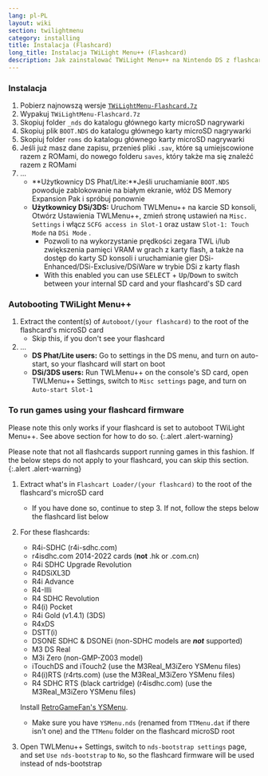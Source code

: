 ```yaml
---
lang: pl-PL
layout: wiki
section: twilightmenu
category: installing
title: Instalacja (Flashcard)
long_title: Instalacja TWiLight Menu++ (Flashcard)
description: Jak zainstalować TWiLight Menu++ na Nintendo DS z flashcard
---
```


### Instalacja
1. Pobierz najnowszą wersje [`TWiLightMenu-Flashcard.7z`](https://github.com/DS-Homebrew/TWiLightMenu/releases/latest/download/TWiLightMenu-Flashcard.7z)
1. Wypakuj `TWiLightMenu-Flashcard.7z`
1. Skopiuj folder `_nds` do katalogu głównego karty microSD nagrywarki
1. Skopiuj plik `BOOT.NDS` do katalogu głównego karty microSD nagrywarki
1. Skopiuj folder `roms` do katalogu głównego karty microSD nagrywarki
1. Jeśli już masz dane zapisu, przenieś pliki `.sav`, które są umiejscowione razem z ROMami, do nowego folderu `saves`, który także ma się znaleźć razem z ROMami
1. ...
   - **Użytkownicy DS Phat/Lite:**Jeśli uruchamianie `BOOT.NDS` powoduje zablokowanie na białym ekranie, włóż DS Memory Expansion Pak i spróbuj ponownie
   - **Użytkownicy DSi/3DS:** Uruchom TWLMenu++ na karcie SD konsoli, Otwórz Ustawienia TWLMenu++, zmień stronę ustawień na `Misc. Settings` i włącz `SCFG access in Slot-1` oraz ustaw `Slot-1: Touch Mode` na `DSi Mode` .
      - Pozwoli to na wykorzystanie prędkości zegara TWL i/lub zwiększenia pamięci VRAM w grach z karty flash, a także na dostęp do karty SD konsoli i uruchamianie gier DSi-Enhanced/DSi-Exclusive/DSiWare w trybie DSi z karty flash
      - With this enabled you can use <kbd>SELECT</kbd> + <kbd>Up</kbd>/<kbd>Down</kbd> to switch between your internal SD card and your flashcard's SD card

### Autobooting TWiLight Menu++
1. Extract the content(s) of `Autoboot/(your flashcard)` to the root of the flashcard's microSD card
   - Skip this, if you don't see your flashcard
1. ...
   - **DS Phat/Lite users:** Go to settings in the DS menu, and turn on auto-start, so your flashcard will start on boot
   - **DSi/3DS users:** Run TWLMenu++ on the console's SD card, open TWLMenu++ Settings, switch to `Misc settings` page, and turn on `Auto-start Slot-1`

### To run games using your flashcard firmware

Please note this only works if your flashcard is set to autoboot TWiLight Menu++. See above section for how to do so.
{:.alert .alert-warning}

Please note that not all flashcards support running games in this fashion. If the below steps do not apply to your flashcard, you can skip this section.
{:.alert .alert-warning}

1. Extract what's in `Flashcart Loader/(your flashcard)` to the root of the flashcard's microSD card
   - If you have done so, continue to step 3. If not, follow the steps below the flashcard list below

1. For these flashcards:
   - R4i-SDHC (r4i-sdhc.com)
   - r4isdhc.com 2014-2022 cards (**not** .hk or .com.cn)
   - R4i SDHC Upgrade Revolution
   - R4DSiXL3D
   - R4i Advance
   - R4-IIIi
   - R4 SDHC Revolution
   - R4(i) Pocket
   - R4i Gold (v1.4.1) (3DS)
   - R4xDS
   - DSTT(i)
   - DSONE SDHC & DSONEi (non-SDHC models are ***not*** supported)
   - M3 DS Real
   - M3i Zero (non-GMP-Z003 model)
   - iTouchDS and iTouch2 (use the M3Real_M3iZero YSMenu files)
   - R4(i)RTS (r4rts.com) (use the M3Real_M3iZero YSMenu files)
   - R4 SDHC RTS (black cartridge) (r4isdhc.com) (use the M3Real_M3iZero YSMenu files)

   Install [RetroGameFan's YSMenu](https://gbatemp.net/threads/retrogamefan-updates-releases.267243/).
      - Make sure you have `YSMenu.nds` (renamed from `TTMenu.dat` if there isn't one) and the `TTMenu` folder on the flashcard microSD root
1. Open TWLMenu++ Settings, switch to `nds-bootstrap settings` page, and set `Use nds-bootstrap` to `No`, so the flashcard firmware will be used instead of nds-bootstrap
